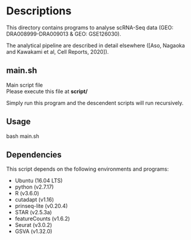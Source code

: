 # Descriptions

This directory contains programs to analyse scRNA-Seq data (GEO: DRA008999-DRA009013 & GEO: GSE126030).

The analytical pipeline are described in detail elsewhere ([Aso, Nagaoka and Kawakami et al, Cell Reports, 2020]).

## main.sh
Main script file  
Please execute this file at **script/**

Simply run this program and the descendent scripts will run recursively.

## Usage
bash main.sh

## Dependencies
This script depends on the following environments and programs:
* Ubuntu (16.04 LTS)
* python (v2.7.17)
* R (v3.6.0)
* cutadapt (v1.16)
* prinseq-lite (v0.20.4)
* STAR (v2.5.3a)
* featureCounts (v1.6.2)
* Seurat (v3.0.2)
* GSVA (v1.32.0)


